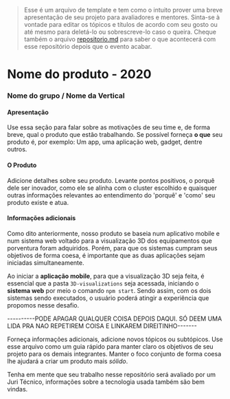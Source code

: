 >Esse é um arquivo de template e tem como o intuito prover uma breve apresentação de seu projeto para avaliadores e mentores. Sinta-se à vontade para editar os tópicos e títulos de acordo com seu gosto ou até mesmo para deletá-lo ou sobrescreve-lo caso o queira. Cheque também o arquivo [repositorio.md](https://github.com/hackingrio/template/blob/master/repositorio.md) para saber o que acontecerá com esse repositório depois que o evento acabar.

# Nome do produto - 2020
### Nome do grupo / Nome da Vertical

#### Apresentação 

Use essa seção para falar sobre as motivações de seu time e, de forma breve, qual o produto que estão trabalhando. Se possível forneça **o que** seu produto é, por exemplo: Um app, uma aplicação web, gadget, dentre outros.

#### O Produto

Adicione detalhes sobre seu produto. Levante pontos positivos, o porquê dele ser inovador, como ele se alinha com o cluster escolhido e quaisquer outras informações relevantes ao entendimento do 'porquê' e 'como' seu produto existe e atua.

#### Informações adicionais 

Como dito anteriormente, nosso produto se baseia num aplicativo mobile e num sistema web voltado para a visualização 3D dos equipamentos que porventura foram adquiridos. Porém, para que os sistemas cumpram seus objetivos de forma coesa, é importante que as duas aplicações sejam iniciadas simultaneamente. 

Ao iniciar a **aplicação mobile**, para que a visualização 3D seja feita, é essencial que a pasta `3D-visualizations` seja acessada, iniciando o **sistema web** por meio o comando `npm start`. Sendo assim, com os dois sistemas sendo executados, o usuário poderá atingir a experiência que propomos nesse desafio.

----------PODE APAGAR QUALQUER COISA DEPOIS DAQUI. SÓ DEEM UMA LIDA PRA NAO REPETIREM COISA E LINKAREM DIREITINHO-------


Forneça informações adicionais, adicione novos tópicos ou subtópicos. Use esse arquivo como um guia rápido para manter claro os objetivos de seu projeto para os demais integrantes. Manter o foco conjunto de forma coesa lhe ajudará a criar um produto mais *sólido*.

Tenha em mente que seu trabalho nesse repositório será avaliado por um Juri Técnico, informações sobre a tecnologia usada também são bem vindas. 
